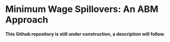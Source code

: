 # Minimum Wage Spillovers: An ABM Approach

#### This Github repository is still under construction, a description will follow.

